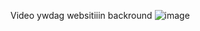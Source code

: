 Video ywdag websitiiin backround
![image](https://github.com/html-css-jss-100-project-for-beginners/HTML-CSS-JAVA-100-project/assets/160144932/64e88ae2-4612-453a-9f26-32aee3be4315)
